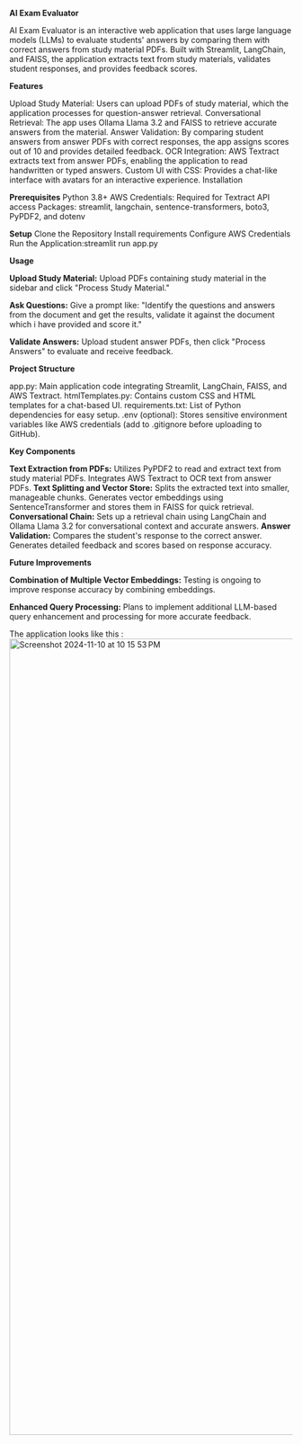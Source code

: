 **AI Exam Evaluator**

AI Exam Evaluator is an interactive web application that uses large language models (LLMs) to evaluate students' answers by comparing them with correct answers from study material PDFs. Built with Streamlit, LangChain, and FAISS, the application extracts text from study materials, validates student responses, and provides feedback scores.

**Features**

Upload Study Material: Users can upload PDFs of study material, which the application processes for question-answer retrieval.
Conversational Retrieval: The app uses Ollama Llama 3.2 and FAISS to retrieve accurate answers from the material.
Answer Validation: By comparing student answers from answer PDFs with correct responses, the app assigns scores out of 10 and provides detailed feedback.
OCR Integration: AWS Textract extracts text from answer PDFs, enabling the application to read handwritten or typed answers.
Custom UI with CSS: Provides a chat-like interface with avatars for an interactive experience.
Installation

**Prerequisites**
Python 3.8+
AWS Credentials: Required for Textract API access
Packages: streamlit, langchain, sentence-transformers, boto3, PyPDF2, and dotenv

**Setup**
Clone the Repository
Install requirements
Configure AWS Credentials
Run the Application:streamlit run app.py

**Usage**

**Upload Study Material:**
Upload PDFs containing study material in the sidebar and click "Process Study Material."

**Ask Questions:**
Give a prompt like: "Identify the questions and answers from the document and get the results, validate it against the document which i have provided and score it."


**Validate Answers:**
Upload student answer PDFs, then click "Process Answers" to evaluate and receive feedback.


**Project Structure**

app.py: Main application code integrating Streamlit, LangChain, FAISS, and AWS Textract.
htmlTemplates.py: Contains custom CSS and HTML templates for a chat-based UI.
requirements.txt: List of Python dependencies for easy setup.
.env (optional): Stores sensitive environment variables like AWS credentials (add to .gitignore before uploading to GitHub).


**Key Components**

**Text Extraction from PDFs:**
Utilizes PyPDF2 to read and extract text from study material PDFs.
Integrates AWS Textract to OCR text from answer PDFs.
**Text Splitting and Vector Store:**
Splits the extracted text into smaller, manageable chunks.
Generates vector embeddings using SentenceTransformer and stores them in FAISS for quick retrieval.
**Conversational Chain:**
Sets up a retrieval chain using LangChain and Ollama Llama 3.2 for conversational context and accurate answers.
**Answer Validation:**
Compares the student's response to the correct answer.
Generates detailed feedback and scores based on response accuracy.

**Future Improvements**

**Combination of Multiple Vector Embeddings:** Testing is ongoing to improve response accuracy by combining embeddings.

**Enhanced Query Processing:** Plans to implement additional LLM-based query enhancement and processing for more accurate feedback.

The application looks like this : 
<img width="1417" alt="Screenshot 2024-11-10 at 10 15 53 PM" src="https://github.com/user-attachments/assets/bbb76751-11ab-4293-8fd2-fa35e9fa12bb">


